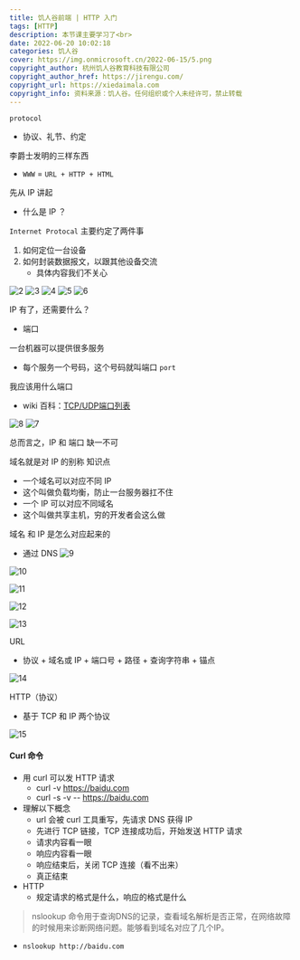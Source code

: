 ```yaml
---
title: 饥人谷前端 | HTTP 入门
tags: [HTTP]
description: 本节课主要学习了<br>
date: 2022-06-20 10:02:18
categories: 饥人谷
cover: https://img.onmicrosoft.cn/2022-06-15/5.png
copyright_author: 杭州饥人谷教育科技有限公司
copyright_author_href: https://jirengu.com/
copyright_url: https://xiedaimala.com
copyright_info: 资料来源：饥人谷。任何组织或个人未经许可，禁止转载
---
```


`protocol`
- 协议、礼节、约定

李爵士发明的三样东西
- `WWW` = `URL + HTTP + HTML`

先从 IP 讲起
- 什么是 IP ？

`Internet Protocal`
主要约定了两件事
1. 如何定位一台设备
2. 如何封装数据报文，以跟其他设备交流
   - 具体内容我们不关心

![2](https://img.onmicrosoft.cn/2022-06-20/2.png)
![3](https://img.onmicrosoft.cn/2022-06-20/3.png)
![4](https://img.onmicrosoft.cn/2022-06-20/4.png)
![5](https://img.onmicrosoft.cn/2022-06-20/5.png)
![6](https://img.onmicrosoft.cn/2022-06-20/6.png)

IP 有了，还需要什么？
- 端口

一台机器可以提供很多服务
- 每个服务一个号码，这个号码就叫端口 `port`

我应该用什么端口
- wiki 百科：[TCP/UDP端口列表](https://zh.wikipedia.org/wiki/TCP/UDP%E7%AB%AF%E5%8F%A3%E5%88%97%E8%A1%A8#0.E5.88.B01023.E5.8F.B7.E7.AB.AF.E5.8F.A3)

![8](https://img.onmicrosoft.cn/2022-06-20/8.png)
![7](https://img.onmicrosoft.cn/2022-06-20/7.png)

总而言之，IP 和 端口 缺一不可

域名就是对 IP 的别称
知识点
- 一个域名可以对应不同 IP
- 这个叫做负载均衡，防止一台服务器扛不住
- 一个 IP 可以对应不同域名
- 这个叫做共享主机，穷的开发者会这么做

域名 和 IP 是怎么对应起来的
- 通过 DNS
![9](https://img.onmicrosoft.cn/2022-06-20/9.png)

![10](https://img.onmicrosoft.cn/2022-06-20/10.png)

![11](https://img.onmicrosoft.cn/2022-06-20/11.png)

![12](https://img.onmicrosoft.cn/2022-06-20/12.png)

![13](https://img.onmicrosoft.cn/2022-06-20/13.png)


URL
- 协议 + 域名或 IP + 端口号 + 路径 + 查询字符串 + 锚点

![14](https://img.onmicrosoft.cn/2022-06-20/14.png)

HTTP（协议）
- 基于 TCP 和 IP 两个协议

![15](https://img.onmicrosoft.cn/2022-06-20/15.png)

#### Curl 命令
- 用 curl 可以发 HTTP 请求
  - curl -v https://baidu.com
  - curl -s -v -- https://baidu.com
- 理解以下概念
  - url 会被 curl 工具重写，先请求 DNS 获得 IP
  - 先进行 TCP 链接，TCP 连接成功后，开始发送 HTTP 请求
  - 请求内容看一眼
  - 响应内容看一眼
  - 响应结束后，关闭 TCP 连接（看不出来）
  - 真正结束
- HTTP
  - 规定请求的格式是什么，响应的格式是什么

> nslookup 命令用于查询DNS的记录，查看域名解析是否正常，在网络故障的时候用来诊断网络问题。能够看到域名对应了几个IP。

- `nslookup http://baidu.com`